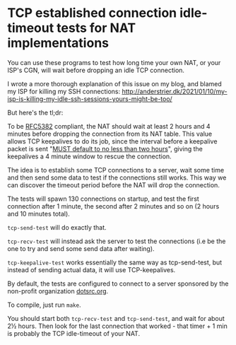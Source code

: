 # TCP established connection idle-timeout tests for NAT implementations

You can use these programs to test how long time your own NAT, or your ISP's CGN, will wait before dropping an idle TCP connection.

I wrote a more thorough explanation of this issue on my blog, and blamed my ISP for killing my SSH connections: <http://anderstrier.dk/2021/01/10/my-isp-is-killing-my-idle-ssh-sessions-yours-might-be-too/>

But here's the tl;dr:

To be [RFC5382](https://tools.ietf.org/html/rfc5382) compliant, the NAT should wait at least 2 hours and 4 minutes before dropping the connection from its NAT table.
This value allows TCP keepalives to do its job, since the interval before a keepalive packet is sent "[MUST default to no less than two hours](https://tools.ietf.org/html/rfc1122)", giving the keepalives a 4 minute window to rescue the connection.

The idea is to establish some TCP connections to a server, wait some time and then send some data to test if the connections still works. This way we can discover the timeout period before the NAT will drop the connection. 

The tests will spawn 130 connections on startup, and test the first connection after 1 minute, the second after 2 minutes and so on (2 hours and 10 minutes total).

`tcp-send-test` will do exactly that.

`tcp-recv-test` will instead ask the server to test the connections (i.e be the one to try and send some send data after waiting).

`tcp-keepalive-test` works essentially the same way as tcp-send-test, but instead of sending actual data, it will use TCP-keepalives.

By default, the tests are configured to connect to a server sponsored by the non-profit organization [dotsrc.org](https://dotsrc.org/).

To compile, just run `make`. 

You should start both `tcp-recv-test` and `tcp-send-test`, and wait for about 2½ hours. Then look for the last connection that worked - that timer + 1 min is probably the TCP idle-timeout of your NAT.
